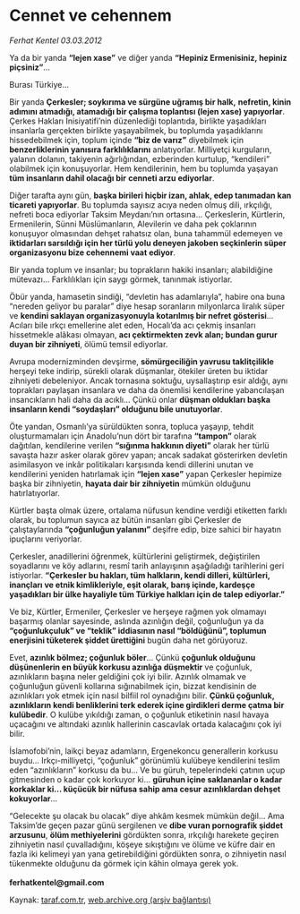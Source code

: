 # Cennet ve cehennem

*Ferhat Kentel 03.03.2012*

<div class="yazi"><p>Ya da bir yanda <b>“</b><b>lejen xase”</b> ve diğer yanda <b>“Hepiniz Ermenisiniz, hepiniz piçsiniz”</b>...</p>
<p>Burası Türkiye... </p>
<p>Bir yanda <b>Çerkesler; soykırıma ve sürgüne uğramış bir halk,</b> <b>nefretin, kinin adımını atmadığı, atamadığı bir çalışma toplantısı (lejen xase) yapıyorlar</b>. Çerkes Hakları İnisiyatifi’nin düzenlediği toplantıda, birlikte yaşadıkları insanlarla gerçekten birlikte yaşayabilmek, bu toplumda yaşadıklarını hissedebilmek için, toplum içinde <b>“biz de varız”</b> diyebilmek için <b>benzerliklerinin yanısıra farklılıklarını</b> anlatıyorlar. Milliyetçi kurguların, yalanın dolanın, takiyenin ağırlığından, ezberinden kurtulup, “kendileri” olabilmek için konuşuyorlar. Hem kendilerinin, hem bu toplumda yaşayan <b>tüm insanların dahil olacağı bir</b> <b>cenneti arzu ediyorlar</b>. </p>
<p>Diğer tarafta aynı gün, <b>başka birileri hiçbir izan, ahlak, edep tanımadan kan ticareti yapıyorlar</b>. Bu toplumda sayısız acıya neden olmuş dili, ırkçılığı, nefreti boca ediyorlar Taksim Meydanı’nın ortasına... Çerkeslerin, Kürtlerin, Ermenilerin, Sünni Müslümanların, Alevilerin ve daha pek çoklarının konuşuyor olmasından dehşet rahatsız olan, buna tahammül edemeyen ve <b>iktidarları sarsıldığı için her türlü yolu deneyen jakoben seçkinlerin süper organizasyonu bize cehennemi vaat ediyor</b>.</p>
<p>Bir yanda toplum ve insanlar; bu toprakların hakiki insanları; alabildiğine mütevazı... Farklılıkları için saygı görmek, tanınmak istiyorlar. </p>
<p>Öbür yanda, hamasetin sindiği, “devletin has adamlarıyla”, habire ona buna “nereden geliyor bu paralar” diye hesap soranların milyonlarca liralık süper ve <b>kendini saklayan organizasyonuyla kotarılmış bir nefret gösterisi</b>... Acıları bile ırkçı emellerine alet eden, Hocalı’da acı çekmiş insanları hissetmekle alâkası olmayan, <b>acı çektirmekten zevk alan; bundan gurur duyan bir zihniyeti</b>, ölümü temsil ediyorlar.</p>
<p>Avrupa modernizminden devşirme, <b>sömürgeciliğin yavrusu taklitçilikle</b> herşeyi teke indirip, sürekli olarak düşmanlar, ötekiler üreten bu iktidar zihniyeti debeleniyor. Ancak tornasına soktuğu, uysallaştırıp esir aldığı, aynı toprakları paylaşan insanlara ve daha da önemlisi kendilerine yabancılaşan insancıkların hali daha da acıklı... Çünkü onlar <b>düşman oldukları başka insanların kendi “soydaşları” olduğunu bile unutuyorlar</b>. </p>
<p>Öte yandan, Osmanlı’ya sürüldükten sonra, topluca yaşayıp, tehdit oluşturmamaları için Anadolu’nun dört bir tarafına <b>“tampon”</b> olarak dağıtılan, kendilerine verilen <b>“sığınma hakkının diyeti”</b> olarak her türlü savaşta hazır asker olarak görev yapan; ancak sadakat gösterirken devletin asimilasyon ve inkâr politikaları karşısında kendi dillerini unutan ve kendilerini yeniden hatırlamak için <b>“</b><b>lejen xase”</b> yapan Çerkesler hepimize başka bir zihniyetin, <b>hayata dair bir zihniyetin</b> mümkün olduğunu hatırlatıyorlar.</p>
<p>Kürtler başta olmak üzere, ortalama nüfusun kendine verdiği etiketten farklı olarak, bu toplumun sayıca az bütün insanları gibi Çerkesler de çalıştaylarında <b>“çoğunluğun yalanını”</b> deşifre edip, bize sahici bir hayatın ipuçlarını veriyorlar. </p>
<p>Çerkesler, anadillerini öğrenmek, kültürlerini geliştirmek, değiştirilen soyadlarını ve köy adlarını, resmî tarih anlayışının aşağıladığı tarihlerini geri istiyorlar. <b>“</b><b>Çerkesler bu hakları, tüm halkların, kendi dilleri, kültürleri, inançları ve etnik kimlikleriyle, eşit olarak, barış içinde, kardeşçe yaşadıkları bir ülke hayaliyle tüm Türkiye halkları için de talep ediyorlar.”</b></p>
<p>Ve biz, Kürtler, Ermeniler, Çerkesler ve herşeye rağmen yok olmamayı başarmış olanlar sayesinde, aslında azınlığın değil, çoğunluğun ya da <b>“çoğunlukçuluk” ve “teklik” iddiasının nasıl “böldüğünü”, toplumun enerjisini tüketerek şiddet ürettiğini</b> bugün daha net görüyoruz. </p>
<p>Evet, <b>azınlık bölmez; çoğunluk böler</b>... Çünkü <b>çoğunluk olduğunu düşünenlerin en büyük korkusu azınlığa düşmektir</b> ve çoğunluk, azınlıkların başına neler geldiğini çok iyi bilir. Azınlık olmamak ve çoğunluğun güvenli kollarına sığınabilmek için, bizzat kendisinin de azınlıkları yok etmek için nasıl bilfiil rol oynadığını bilir. <b>Çünkü çoğunluk, azınlıkların kendi benliklerini terk ederek içine girdikleri derme çatma bir kulübedir</b>. O kulübe yıkıldığı zaman, o çoğunluk etiketinin nasıl havaya uçacağını ve altındaki azınlık hallerinin cascavlak ortada kalacağını çok iyi bilir.</p>
<p>İslamofobi’nin, laikçi beyaz adamların, Ergenekoncu generallerin korkusu buydu... Irkçı-milliyetçi, “çoğunluk” görünümlü kulübeye kendilerini teslim eden “azınlıkların” korkusu da bu... Ve bu güruh, tepelerindeki çatının uçup gitmesinden o kadar çok korkuyor ki... <b>güruhun içine saklananlar o kadar korkaklar ki... küçücük bir nüfusa sahip ama cesur azınlıklardan dehşet kokuyorlar</b>... </p>
<p>“Gelecekte şu olacak bu olacak” diye ahkâm kesmek mümkün değil... Ama Taksim’de geçen pazar günü sergilenen ve <b>dibe vuran pornografik şiddet arzusunu</b>, <b>ölüm methiyelerini</b> gördükten sonra, ırkçılığı harekete geçiren zihniyetin nasıl çuvalladığını, köşeye sıkıştığını ve ölüme ve küfre dair en fazla iki kelimeyi yan yana getirebildiğini gördükten sonra, o zihniyetin nasıl tükenmekte olduğunu da görmek için kâhin olmaya gerek yok.<br/><br/><b>ferhatkentel@gmail.com</b></p>
</div>

Kaynak: [taraf.com.tr](http://www.taraf.com.tr/ferhat-kentel/makale-cennet-ve-cehennem.htm), [web.archive.org (arşiv bağlantısı)](http://web.archive.org/web/20130913121907/http://www.taraf.com.tr/ferhat-kentel/makale-cennet-ve-cehennem.htm)
